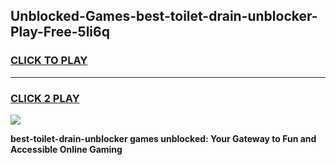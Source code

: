
## Unblocked-Games-best-toilet-drain-unblocker-Play-Free-5li6q
<h3>
<a href="https://premium76.site?title=best-toilet-drain-unblocker&ref=10A">CLICK TO PLAY</a></h3>
<hr>

<h3>
<a href="https://premium76.site?title=best-toilet-drain-unblocker&ref=10A">CLICK 2 PLAY</a>
  
</h3>

<a href="https://premium76.site?title=best-toilet-drain-unblocker&ref=10A"><img src="https://clearcache.store/games.png"></a>


**best-toilet-drain-unblocker games unblocked: Your Gateway to Fun and Accessible Online Gaming**
